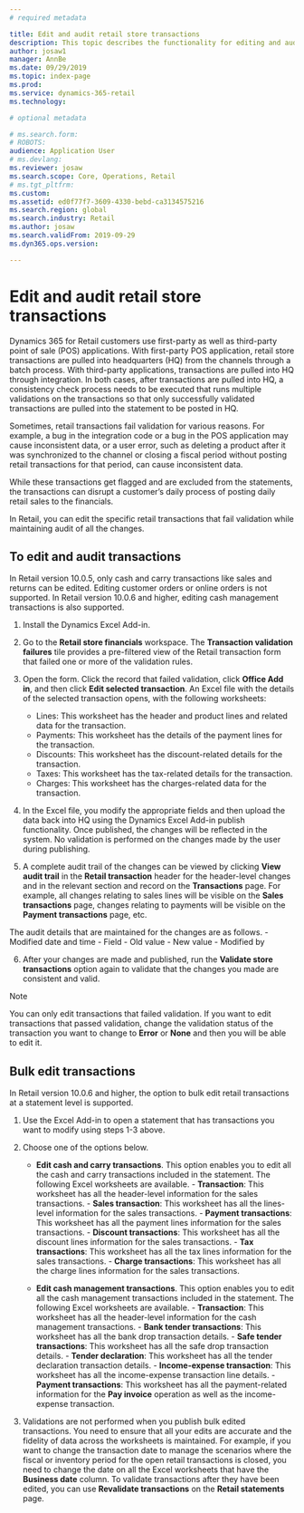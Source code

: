 ```yaml
---
# required metadata

title: Edit and audit retail store transactions
description: This topic describes the functionality for editing and auditing retail store transactions. 
author: josaw1
manager: AnnBe
ms.date: 09/29/2019
ms.topic: index-page
ms.prod: 
ms.service: dynamics-365-retail
ms.technology: 

# optional metadata

# ms.search.form: 
# ROBOTS: 
audience: Application User
# ms.devlang: 
ms.reviewer: josaw
ms.search.scope: Core, Operations, Retail
# ms.tgt_pltfrm: 
ms.custom: 
ms.assetid: ed0f77f7-3609-4330-bebd-ca3134575216
ms.search.region: global
ms.search.industry: Retail
ms.author: josaw
ms.search.validFrom: 2019-09-29
ms.dyn365.ops.version: 

---
```

# Edit and audit retail store transactions

Dynamics 365 for Retail customers use first-party as well as third-party point of sale (POS) applications. With first-party POS application, retail store transactions are pulled into headquarters (HQ) from the channels through a batch process. With third-party applications, transactions are pulled into HQ through integration. In both cases, after transactions are pulled into HQ, a consistency check process needs to be executed that runs multiple validations on the transactions so that only successfully validated transactions are pulled into the statement to be posted in HQ. 

Sometimes, retail transactions fail validation for various reasons. For example, a bug in the integration code or a bug in the POS application may cause inconsistent data, or a user error, such as deleting a product after it was synchronized to the channel or closing a fiscal period without posting retail transactions for that period, can cause inconsistent data.

While these transactions get flagged and are excluded from the statements, the transactions can disrupt a customer’s daily process of posting daily retail sales to the financials.

In Retail, you can edit the specific retail transactions that fail validation while maintaining audit of all the changes. 

## To edit and audit transactions

In Retail version 10.0.5, only cash and carry transactions like sales and returns can be edited. Editing customer orders or online orders is not supported. In Retail version 10.0.6 and higher, editing cash management transactions is also supported.

1. Install the Dynamics Excel Add-in.

2. Go to the **Retail store financials** workspace. The **Transaction validation failures** tile provides a pre-filtered view of the Retail transaction form that failed one or more of the validation rules.
 
3. Open the form. Click the record that failed validation, click **Office Add in**, and then click **Edit selected transaction**. An Excel file with the details of the selected transaction opens, with the following worksheets:

    - Lines: This worksheet has the header and product lines and related data for the transaction.
    - Payments: This worksheet has the details of the payment lines for the transaction.
    - Discounts: This worksheet has the discount-related details for the transaction.
    - Taxes: This worksheet has the tax-related details for the transaction.
    - Charges: This worksheet has the charges-related data for the transaction.

4. In the Excel file, you modify the appropriate fields and then upload the data back into HQ using the Dynamics Excel Add-in publish functionality. Once published, the changes will be reflected in the system. No validation is performed on the changes made by the user during publishing.

5. A complete audit trail of the changes can be viewed by clicking **View audit trail** in the **Retail transaction** header for the header-level changes and in the relevant section and record on the **Transactions** page. For example, all changes relating to sales lines will be visible on the **Sales transactions** page, changes relating to payments will be visible on the **Payment transactions** page, etc. 

The audit details that are maintained for the changes are as follows.
     - Modified date and time
     - Field 
     - Old value
     - New value
     - Modified by

6. After your changes are made and published, run the **Validate store transactions** option again to validate that the changes you made are consistent and valid.

> [!NOTE]
> You can only edit transactions that failed validation. If you want to edit transactions that passed validation, change the validation status of the transaction you want to change to **Error** or **None** and then you will be able to edit it. 


## Bulk edit transactions

In Retail version 10.0.6 and higher, the option to bulk edit retail transactions at a statement level is supported. 

1. Use the Excel Add-in to open a statement that has transactions you want to modify using steps 1-3 above.

2. Choose one of the options below.

    - **Edit cash and carry transactions**. This option enables you to edit all the cash and carry transactions included in the statement. The following Excel worksheets are available.
          - **Transaction**: This worksheet has all the header-level information for the sales transactions.
          - **Sales transaction**: This worksheet has all the lines-level information for the sales transactions.
          - **Payment transactions**: This worksheet has all the payment lines information for the sales transactions.
          - **Discount transactions**: This worksheet has all the discount lines information for the sales transactions.
          - **Tax transactions**: This worksheet has all the tax lines information for the sales transactions.
          - **Charge transactions**: This worksheet has all the charge lines information for the sales transactions.

     - **Edit cash management transactions**. This option enables you to edit all the cash management transactions included in the statement. The following Excel worksheets are available. 
           - **Transaction**: This worksheet has all the header-level information for the cash management transactions.
           - **Bank tender transactions**: This worksheet has all the bank drop transaction details.
           - **Safe tender transactions**: This worksheet has all the safe drop transaction details.
           - **Tender declaration**: This worksheet has all the tender declaration transaction details.
           - **Income-expense transaction**: This worksheet has all the income-expense transaction line details.
           - **Payment transactions**: This worksheet has all the payment-related information for the **Pay invoice** operation as well 
             as the income-expense transaction.

3.	Validations are not performed when you publish bulk edited transactions. You need to ensure that all your edits are accurate and the fidelity of data across the worksheets is maintained. For example, if you want to change the transaction date to manage the scenarios where the fiscal or inventory period for the open retail transactions is closed, you need to change the date on all the Excel worksheets that have the **Business date** column. To validate transactions after they have been edited, you can use **Revalidate transactions** on the **Retail statements** page.
